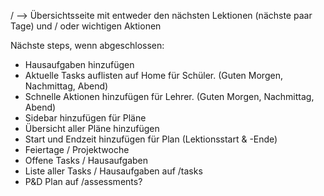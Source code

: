 / --> Übersichtsseite mit entweder den nächsten Lektionen (nächste paar Tage) und / oder wichtigen Aktionen

Nächste steps, wenn abgeschlossen:

- Hausaufgaben hinzufügen
- Aktuelle Tasks auflisten auf Home für Schüler. (Guten Morgen, Nachmittag, Abend)
- Schnelle Aktionen hinzufügen für Lehrer. (Guten Morgen, Nachmittag, Abend)
- Sidebar hinzufügen für Pläne
- Übersicht aller Pläne hinzufügen
- Start und Endzeit hinzufügen für Plan (Lektionsstart & -Ende)
- Feiertage / Projektwoche
- Offene Tasks / Hausaufgaben
- Liste aller Tasks / Hausaufgaben auf /tasks
- P&D Plan auf /assessments?
